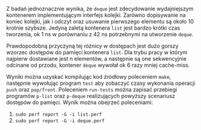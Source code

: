 Z badań jednoznacznie wynika, że `deque` jest zdecydowanie wydajniejszym kontenerem
implementującym interfejs kolejki. Zarówno dopisywanie na koniec kolejki, jak i odczyt
oraz usuwanie pierwszego elementu są około 10 krotnie szybsze. Jedyną zaletą kontenera
`list` jest bardzo krótki czas tworzenia, ok 1 ns w porównaniu z 42 ns potrzebnymi na
utworzenie `deque`.

Prawdopodobną przyczyną tej różnicy w dostępach jest dużo gorszy wzorzec dostępów
do pamięci kontenera `list`. Dla trybu pracy w którym najpierw dostawiane jest n elementów,
a następnie są one sekwencyjnie odcinane od przodu, kontener `deque` wywołał ok 6 razy
mniej cache-miss.

Wyniki można uzyskać kompilując kod źródłowy poleceniem `make`, następnie wywołując program
`test` aby zobaczyć czasy wykonania operacji `push` oraz `pop/front`.
Poleceniem `run-tests` można zapisać przebiegi programów `p-list` oraz `p-deque`
realizujących powyższy scenariusz dostępów do pamięci.
Wynik można obejrzeć poleceniami:

 1. `sudo perf report -G -i list.perf`
 2. `sudo perf report -G -i deque.perf`

